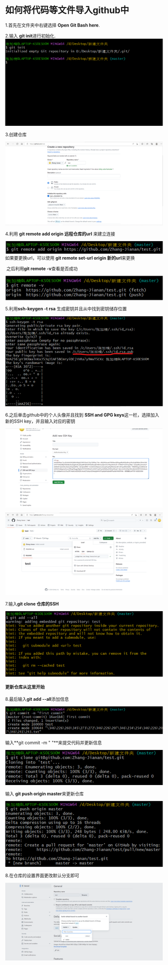# 如何将代码等文件导入github中  

1.首先在文件夹中右键选择 **Open Git Bash here**.

2.输入 **git init**进行初始化.
![Alt Text](导入代码/1.png)  

3.创建仓库



![Alt Text](导入代码/2.png)  

4.利用 **git remote add origin 远程仓库的url** 来建立连接

![Alt Text](导入代码/3.png)  
如果要更换url，可以使用 **git remote set-url origin 新的url**来更换

​    之后利用**git remote -v**查看是否成功

![Alt Text](导入代码/4.png)  

5.利用**ssh-keygen -t rsa** 生成密钥并且从中找到密钥储存位置

![Alt Text](导入代码/5.png)  

6.之后单击github中的个人头像并且找到 **SSH and GPG keys**这一栏，选择加入新的SSH key，并且输入对应的密钥

![Alt Text](导入代码/6.png)  

![Alt Text](导入代码/7.png)  

7.输入**git clone 仓库的SSH**

![Alt Text](导入代码/8.png)  

#### **更新仓库从这里开始**

8.最后输入**git add --all**添加信息

![Alt Text](导入代码/9.png)  

输入**git commit -m "    "**来提交代码并更新信息

![Alt Text](导入代码/10.png)  

输入 **git push origin master**来更新仓库

![Alt Text](导入代码/11.png)  

8.在仓库的设置界面更改默认分支即可

![Alt Text](导入代码/12.png)  

## 

